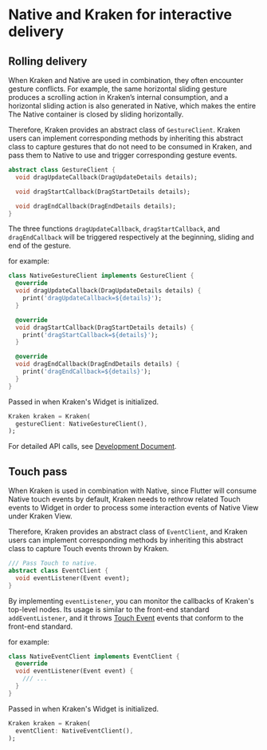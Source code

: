 # Native and Kraken for interactive delivery

## Rolling delivery

When Kraken and Native are used in combination, they often encounter gesture conflicts. For example, the same horizontal sliding gesture produces a scrolling action in Kraken’s internal consumption, and a horizontal sliding action is also generated in Native, which makes the entire The Native container is closed by sliding horizontally.

Therefore, Kraken provides an abstract class of `GestureClient`. Kraken users can implement corresponding methods by inheriting this abstract class to capture gestures that do not need to be consumed in Kraken, and pass them to Native to use and trigger corresponding gesture events.

```dart
abstract class GestureClient {
  void dragUpdateCallback(DragUpdateDetails details);

  void dragStartCallback(DragStartDetails details);

  void dragEndCallback(DragEndDetails details);
}
```

The three functions `dragUpdateCallback`, `dragStartCallback`, and `dragEndCallback` will be triggered respectively at the beginning, sliding and end of the gesture.

for example:

```dart
class NativeGestureClient implements GestureClient {
  @override
  void dragUpdateCallback(DragUpdateDetails details) {
    print('dragUpdateCallback=${details}');
  }

  @override
  void dragStartCallback(DragStartDetails details) {
    print('dragStartCallback=${details}');
  }

  @override
  void dragEndCallback(DragEndDetails details) {
    print('dragEndCallback=${details}');
  }
}
```

Passed in when Kraken's Widget is initialized.

```dart
Kraken kraken = Kraken(
  gestureClient: NativeGestureClient(),
);
```

For detailed API calls, see [Development Document](/en-US/guide/native/widget).

## Touch pass

When Kraken is used in combination with Native, since Flutter will consume Native touch events by default, Kraken needs to rethrow related Touch events to Widget in order to process some interaction events of Native View under Kraken View.

Therefore, Kraken provides an abstract class of `EventClient`, and Kraken users can implement corresponding methods by inheriting this abstract class to capture Touch events thrown by Kraken.

```dart
/// Pass Touch to native.
abstract class EventClient {
  void eventListener(Event event);
}
```

By implementing `eventListener`, you can monitor the callbacks of Kraken's top-level nodes. Its usage is similar to the front-end standard `addEventListener`, and it throws [Touch Event](https://developer.mozilla.org/zh-CN/docs/Web/API/TouchEvent) events that conform to the front-end standard.

for example:

```dart
class NativeEventClient implements EventClient {
  @override
  void eventListener(Event event) {
    /// ...
  }
}
```

Passed in when Kraken's Widget is initialized.

```dart
Kraken kraken = Kraken(
  eventClient: NativeEventClient(),
);
```
